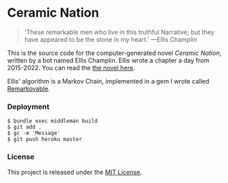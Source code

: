 # Ceramic Nation

> 'These remarkable men who live in this truthful Narrative; but they have
> appeared to be the stone in my heart.' —Ellis Champlin

This is the source code for the computer-generated novel *Ceramic Nation*,
written by a bot named Ellis Champlin. Ellis wrote a chapter a day from
2015-2022. You can read the [the novel here][novel].

Ellis' algorithm is a Markov Chain, implemented in a gem I wrote called
[Remarkovable](https://rubygems.org/gems/remarkovable).

### Deployment

```
$ bundle exec middleman build
$ git add .
$ gc -m 'Message'
$ git push heroku master
```

### License

This project is released under the [MIT License](http://www.opensource.org/licenses/MIT).

[novel]: https://novel.herokuapp.com
